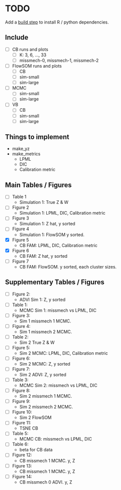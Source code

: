 # TODO
Add a [build step][1] to install R / python dependencies.

## Include
- [ ] CB runs and plots
    - [ ] K: 3, 6, ..., 33
    - [ ] missmech-0, missmech-1, missmech-2
- [ ] FlowSOM runs and plots
    - [ ] CB
    - [ ] sim-small
    - [ ] sim-large
- [ ] MCMC
    - [ ] sim-small
    - [ ] sim-large
- [ ] VB
    - [ ] CB
    - [ ] sim-small
    - [ ] sim-large

## Things to implement
- make_yz
- make_metrics
    - LPML
    - DIC
    - Calibration metric

## Main Tables / Figures
- [ ] Table 1
    - Simulation 1: True Z & W
- [ ] Figure 2
    - Simulation 1: LPML, DIC, Calibration metric
- [ ] Figure 3
    - Simulation 1: Z hat, y sorted
- [ ] Figure 4
    - Simulation 1: FlowSOM y sorted.
- [X] Figure 5
    - CB FAM: LPML, DIC, Calibration metric
- [X] Figure 6
    - CB FAM: Z hat, y sorted
- [ ] Figure 7
    - CB FAM: FlowSOM. y sorted, each cluster sizes.

## Supplementary Tables / Figures
- [ ] Figure 2:
    - ADVI Sim 1: Z, y sorted
- [ ] Table 1:
    - MCMC Sim 1: missmech vs LPML, DIC
- [ ] Figure 3:
    - Sim 1 missmech 1 MCMC.
- [ ] Figure 4:
    - Sim 1 missmech 2 MCMC.
- [ ] Table 2:
    - Sim 2 True Z & W
- [ ] Figure 5:
    - Sim 2 MCMC: LPML, DIC, Calibration metric
- [ ] Figure 6:
    - Sim 2 MCMC: Z, y sorted
- [ ] Figure 7:
    - Sim 2 ADVI: Z, y sorted
- [ ] Table 3:
    - MCMC Sim 2: missmech vs LPML, DIC
- [ ] Figure 8:
    - Sim 2 missmech 1 MCMC.
- [ ] Figure 9:
    - Sim 2 missmech 2 MCMC.
- [ ] Figure 10:
    - Sim 2 FlowSOM
- [ ] Figure 11:
    - TSNE CB
- [ ] Table 5:
    - MCMC CB: missmech vs LPML, DIC
- [ ] Table 6:
    - beta for CB data
- [ ] Figure 12:
    - CB missmech 1 MCMC. y, Z
- [ ] Figure 13:
    - CB missmech 1 MCMC. y, Z
- [ ] Figure 14:
    - CB missmech 0 ADVI. y, Z


[1]: https://julialang.github.io/Pkg.jl/v1/creating-packages/#Adding-a-build-step-to-the-package-1
